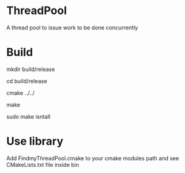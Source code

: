 # ThreadPool
A thread pool to issue work to be done concurrently

# Build

mkdir build/release

cd build/release

cmake ../../

make

sudo make isntall

# Use library
Add FindmyThreadPool.cmake to your cmake modules path and see CMakeLists.txt file inside bin
